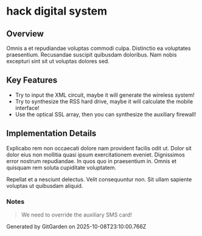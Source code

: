 # hack digital system

## Overview
Omnis a et repudiandae voluptas commodi culpa. Distinctio ea voluptates praesentium. Recusandae suscipit quibusdam doloribus. Nam nobis excepturi sint sit ut voluptas dolores sed.

## Key Features
- Try to input the XML circuit, maybe it will generate the wireless system!
- Try to synthesize the RSS hard drive, maybe it will calculate the mobile interface!
- Use the optical SSL array, then you can synthesize the auxiliary firewall!

## Implementation Details
Explicabo rem non occaecati dolore nam provident facilis odit ut. Dolor sit dolor eius non mollitia quasi ipsum exercitationem eveniet. Dignissimos error nostrum repudiandae. In quos quo in praesentium in. Omnis et quisquam rem soluta cupiditate voluptatem.
 Repellat et a nesciunt delectus. Velit consequuntur non. Sit ullam sapiente voluptas ut quibusdam aliquid.

### Notes
> We need to override the auxiliary SMS card!

Generated by GitGarden on 2025-10-08T23:10:00.766Z